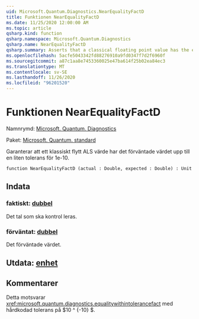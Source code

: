 ```yaml
---
uid: Microsoft.Quantum.Diagnostics.NearEqualityFactD
title: Funktionen NearEqualityFactD
ms.date: 11/25/2020 12:00:00 AM
ms.topic: article
qsharp.kind: function
qsharp.namespace: Microsoft.Quantum.Diagnostics
qsharp.name: NearEqualityFactD
qsharp.summary: Asserts that a classical floating point value has the expected value up to a small tolerance of 1e-10.
ms.openlocfilehash: 5acfe5043342fd88276910a9fd0347f7d2f6960f
ms.sourcegitcommit: a87c1aa8e7453360025e47ba614f25b02ea84ec3
ms.translationtype: MT
ms.contentlocale: sv-SE
ms.lasthandoff: 11/26/2020
ms.locfileid: "96201520"
---
```

# <a name="nearequalityfactd-function"></a>Funktionen NearEqualityFactD

Namnrymd: [Microsoft. Quantum. Diagnostics](xref:Microsoft.Quantum.Diagnostics)

Paket: [Microsoft. Quantum. standard](https://nuget.org/packages/Microsoft.Quantum.Standard)


Garanterar att ett klassiskt flytt ALS värde har det förväntade värdet upp till en liten tolerans för 1e-10.

```qsharp
function NearEqualityFactD (actual : Double, expected : Double) : Unit
```


## <a name="input"></a>Indata

### <a name="actual--double"></a>faktiskt: [dubbel](xref:microsoft.quantum.lang-ref.double)

Det tal som ska kontrol leras.


### <a name="expected--double"></a>förväntat: [dubbel](xref:microsoft.quantum.lang-ref.double)

Det förväntade värdet.



## <a name="output--unit"></a>Utdata: [enhet](xref:microsoft.quantum.lang-ref.unit)



## <a name="remarks"></a>Kommentarer

Detta motsvarar <xref:microsoft.quantum.diagnostics.equalitywithintolerancefact> med hårdkodad tolerans på $10 ^ {-10} $.